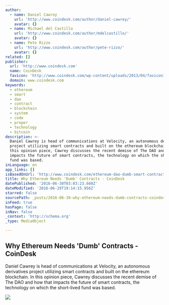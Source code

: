 ```yaml
---
author:
  - name: Daniel Cawrey
    url: 'http://www.coindesk.com/author/daniel-cawrey/'
    avatar: {}
  - name: Michael del Castillo
    url: 'http://www.coindesk.com/author/mdelcastillo/'
    avatar: {}
  - name: Pete Rizzo
    url: 'http://www.coindesk.com/author/pete-rizzo/'
    avatar: {}
related: []
publisher:
  url: 'http://www.coindesk.com'
  name: CoinDesk
  favicon: 'http://www.coindesk.com/wp-content/uploads/2013/04/favicon1.ico?b6542b'
  domain: www.coindesk.com
keywords:
  - ethereum
  - smart
  - dao
  - contract
  - blockchain
  - system
  - code
  - proper
  - technology
  - bitcoin
description: >-
  Daniel Cawrey is head of communications at Velocity, an autonomous derivatives
  project utilizing smart contracts and built on the ethereum blockchain. In
  this opinion piece, Cawrey discusses the recent demise of The DAO and how that
  impacts the future of smart contracts, the technology on which the short-lived
  fund was based.
inLanguage: en
app_links: []
isBasedOnUrl: 'http://www.coindesk.com/ethereum-dao-dumb-smart-contracts/'
title: Why Ethereum Needs 'Dumb' Contracts - CoinDesk
datePublished: '2016-06-30T03:03:23.660Z'
dateModified: '2016-06-29T19:14:15.956Z'
starred: false
sourcePath: _posts/2016-06-30-why-ethereum-needs-dumb-contracts-coindesk.md
inFeed: true
hasPage: false
inNav: false
_context: 'http://schema.org'
_type: MediaObject

---
```

<article style=""><h1>Why Ethereum Needs 'Dumb' Contracts - CoinDesk</h1><p>Daniel Cawrey is head of communications at Velocity, an autonomous derivatives project utilizing smart contracts and built on the ethereum blockchain. In this opinion piece, Cawrey discusses the recent demise of The DAO and how that impacts the future of smart contracts, the technology on which the short-lived fund was based.</p><img src="http://media.coindesk.com/2016/06/Screen-Shot-2016-06-27-at-11.16.10-AM-e1467040641186.png" /></article>